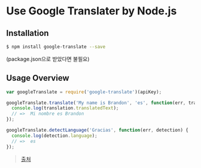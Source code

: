 # Use Google Translater by Node.js

## Installation

```bash
$ npm install google-translate --save
```

(package.json으로 받았다면 불필요)



## Usage Overview

```js
var googleTranslate = require('google-translate')(apiKey);

googleTranslate.translate('My name is Brandon', 'es', function(err, translation) {
  console.log(translation.translatedText);
  // =>  Mi nombre es Brandon
});

googleTranslate.detectLanguage('Gracias', function(err, detection) {
  console.log(detection.language);
  // =>  es
});
```





>[출처](https://www.npmjs.com/package/google-translate)